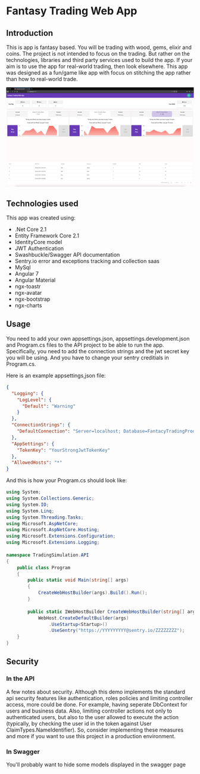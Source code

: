 # Fantasy Trading Web App

## Introduction
This is app is fantasy based. You will be trading with wood, gems, elixir and coins. The project is not intended to focus on the trading. But rather on the technologies, libraries and third party services used to build the app. 
If your aim is to use the app for real-world trading, then look elsewhere. This app was designed as a fun/game like app with focus on stitching the app rather than how to real-world trade.

![Alt text](/Screenshot-1.png?raw=true "Fantacy Trading Screenshot")

## Technologies used
This app was created using: 
- .Net Core 2.1 
- Entity Framework Core 2.1
- IdentityCore model
- JWT Authentication
- Swashbuckle/Swagger API documentation
- Sentry.io error and exceptions tracking and collection saas
- MySql
- Angular 7
- Angular Material
- ngx-toastr
- ngx-avatar
- ngx-bootstrap
- ngx-charts

## Usage
You need to add your own appsettings.json, appsettings.development.json and Program.cs files to the API project to be able to run the app. Specifically, you need to add the connection strings and the jwt secret key you will be using. And you have to change your sentry creditials in Program.cs.

Here is an example appsettings,json file:
```json
{
  "Logging": {
    "LogLevel": {
      "Default": "Warning"
    }
  },
  "ConnectionStrings": {
    "DefaultConnection": "Server=localhost; Database=FantacyTradingProd; User=YourUserName; Password=YourPassword"
  },
  "AppSettings": {
    "TokenKey": "YourStrongJwtTokenKey"
  },
  "AllowedHosts": "*"
}
```

And this is how your Program.cs should look like:
```csharp
using System;
using System.Collections.Generic;
using System.IO;
using System.Linq;
using System.Threading.Tasks;
using Microsoft.AspNetCore;
using Microsoft.AspNetCore.Hosting;
using Microsoft.Extensions.Configuration;
using Microsoft.Extensions.Logging;

namespace TradingSimulation.API
{
    public class Program
    {
        public static void Main(string[] args)
        {
            CreateWebHostBuilder(args).Build().Run();
        }

        public static IWebHostBuilder CreateWebHostBuilder(string[] args) =>
            WebHost.CreateDefaultBuilder(args)
                .UseStartup<Startup>()
                .UseSentry("https://YYYYYYYYY@sentry.io/ZZZZZZZZ");
    }
}
```

## Security
### In the API
A few notes about security. Although this demo implements the standard api security features like authentication, roles policies and limiting controller access, more could be done. For example, having seperate DbContext for users and business data. Also, limiting controller actions not only to authenticated users, but also to the user allowed to execute the action (typically, by checking the user id in the token against User ClaimTypes.NameIdentifier). So, consider implementing these measures and more if you want to use this project in a production environment.
### In Swagger
You'll probably want to hide some models displayed in the swagger page
